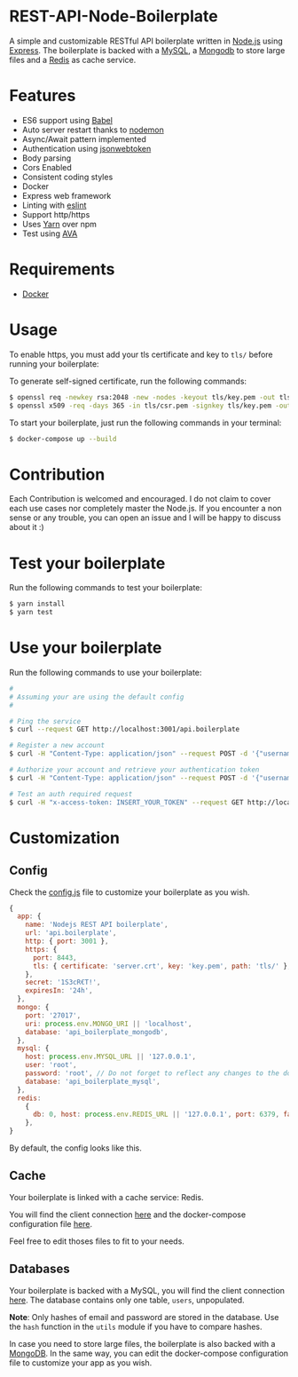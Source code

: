 # REST-API-Node-Boilerplate

A simple and customizable RESTful API boilerplate written in [Node.js](https://nodejs.org/en/) using [Express](https://expressjs.com/). The boilerplate is backed with a [MySQL](https://www.mysql.com/), a [Mongodb](https://www.mongodb.com/) to store large files and a [Redis](https://redis.io/) as cache service.



# Features

- ES6 support using [Babel](https://babeljs.io/)
- Auto server restart thanks to [nodemon](https://github.com/remy/nodemon)
- Async/Await pattern implemented
- Authentication using [jsonwebtoken](https://jwt.io/)
- Body parsing
- Cors Enabled
- Consistent coding styles
- Docker
- Express web framework
- Linting with [eslint](https://eslint.org/)
- Support http/https
- Uses [Yarn](https://yarnpkg.com/en/) over npm
- Test using [AVA](https://github.com/avajs/ava)



# Requirements

- [Docker](https://www.docker.com)



# Usage

To enable https, you must add your tls certificate and key to `tls/` before running your boilerplate:

To generate self-signed certificate, run the following commands:
```bash
$ openssl req -newkey rsa:2048 -new -nodes -keyout tls/key.pem -out tls/csr.pem
$ openssl x509 -req -days 365 -in tls/csr.pem -signkey tls/key.pem -out tls/server.crt
```

To start your boilerplate, just run the following commands in your terminal:

```bash
$ docker-compose up --build
```



# Contribution

Each Contribution is welcomed and encouraged. I do not claim to cover each use cases nor completely master the Node.js. If you encounter a non sense or any trouble, you can open an issue and I will be happy to discuss about it :)



# Test your boilerplate

Run the following commands to test your boilerplate:

 ```bash
$ yarn install
$ yarn test
 ```



# Use your boilerplate

Run the following commands to use your boilerplate:

 ```bash
#
# Assuming your are using the default config
#

# Ping the service 
$ curl --request GET http://localhost:3001/api.boilerplate

# Register a new account
$ curl -H "Content-Type: application/json" --request POST -d '{"username":"foo", "email":"foo@email.com", "password":"bar"}' http://localhost:3001/api.boilerplate/register

# Authorize your account and retrieve your authentication token
$ curl -H "Content-Type: application/json" --request POST -d '{"username":"foo", "password":"bar"}' http://localhost:3001/api.boilerplate/authorize

# Test an auth required request
$ curl -H "x-access-token: INSERT_YOUR_TOKEN" --request GET http://localhost:3001/api.boilerplate/hello
 ```



# Customization

## Config
Check the [config.js](https://github.com/TommyStarK/REST-API-Node-Boilerplate/blob/master/src/config.js) file to customize your boilerplate as you wish. 
    
  ```js
  {
    app: {
      name: 'Nodejs REST API boilerplate',
      url: 'api.boilerplate',
      http: { port: 3001 },
      https: {
        port: 8443,
        tls: { certificate: 'server.crt', key: 'key.pem', path: 'tls/' },
      },
      secret: '1S3cR€T!',
      expiresIn: '24h',
    },
    mongo: {
      port: '27017',
      uri: process.env.MONGO_URI || 'localhost',
      database: 'api_boilerplate_mongodb',
    },
    mysql: {
      host: process.env.MYSQL_URL || '127.0.0.1',
      user: 'root',
      password: 'root', // Do not forget to reflect any changes to the docker-compose.yml file
      database: 'api_boilerplate_mysql',
    },
    redis:
      {
        db: 0, host: process.env.REDIS_URL || '127.0.0.1', port: 6379, family: 4,
      },
  }
  ```

By default, the config looks like this.




## Cache

Your boilerplate is linked with a cache service: Redis. 

You will find the client connection [here](https://github.com/TommyStarK/REST-API-Node-Boilerplate/blob/master/src/cache/redis.js) and the docker-compose configuration file [here](https://github.com/TommyStarK/REST-API-Node-Boilerplate/blob/master/docker-compose.yml). 

Feel free to edit thoses files to fit to your needs.




## Databases

Your boilerplate is backed with a MySQL, you will find the client connection [here](https://github.com/TommyStarK/REST-API-Node-Boilerplate/tree/master/src/database/mysql.js).
The database contains only one table, `users`, unpopulated.


**Note**: Only hashes of email and password are stored in the database. Use the `hash` function in the 
`utils` module if you have to compare hashes.


In case you need to store large files, the boilerplate is also backed with a [MongoDB](https://github.com/TommyStarK/REST-API-Node-Boilerplate/tree/master/src/database/mongo.js).
In the same way, you can edit the docker-compose configuration file to customize your app as you wish.
